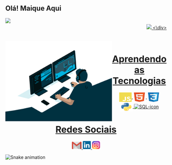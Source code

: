 ## Olá! Maique Aqui


<div align="left">
  <a href="https://github.com/maiquebrauns">
  <img height="180em" src="https://github-readme-stats.vercel.app/api?username=maiquebrauns&show_icons=true&theme=dracula&include_all_commits=true&count_private=true"/>
  <div align="right">
    <img height="180em" src="https://github-readme-stats.vercel.app/api/top-langs/?username=maiquebrauns&layout=compact&langs_count=7&theme=dracula"/>
  <\div>
 </div>
<br>

<div  align="center"> 
  <div style="display: inline_block"><br>
    <img align="left" height="250" alt="coding-time" src="code.gif">
    <h1 align="center">Aprendendo as Tecnologias</h1>
    <img align="center" height="30" width="40" alt="js-icon"  src="https://raw.githubusercontent.com/devicons/devicon/master/icons/javascript/javascript-plain.svg">
    <img align="center" height="30" width="40" alt="html-icon" src="https://raw.githubusercontent.com/devicons/devicon/master/icons/html5/html5-original.svg">
    <img align="center" height="30" width="40" alt="css-icon" src="https://raw.githubusercontent.com/devicons/devicon/master/icons/css3/css3-original.svg">
    <img align="center" height="30" width="40" alt="python-icon" src="https://raw.githubusercontent.com/devicons/devicon/master/icons/python/python-original.svg">
    <img align="center" height="30" width="40" alt="SQL-icon" src="https://www.svgrepo.com/show/255832/sql.svg">
      
   </div>
    
  
  <h1 align="center">Redes Sociais</h1>
    <a href = "mailto: maique.brauns2@gmail.com">
      <img width="30" src="gmail.svg">
    </a>
    <a href = "https://www.linkedin.com/in/maique-brauns-56280b240/">
      <img width="25" src="linkedin.svg">
    </a>
    <a href = "https://www.instagram.com/maiquebrauns/">
      <img width="25" src="instagram.png">
    </a>
</div>
  
![Snake animation](https://github.com/LuigiGF/LuigiGF/blob/output/github-contribution-grid-snake.svg)
